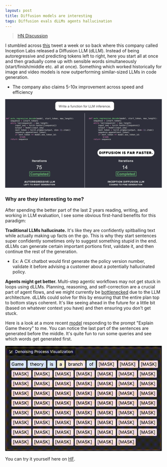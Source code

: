 ```yaml
---
layout: post
title: Diffusion models are interesting
tags: Diffusion evals dLLMs agents hallucination
---
```

> [HN Discussion](https://news.ycombinator.com/item?id=43285726)

I stumbled across [this](https://x.com/InceptionAILabs/status/1894847919624462794) tweet a week or so back where this company called Inception Labs released a Diffusion LLM (dLLM). Instead of being autoregressive and predicting tokens left to right, here you start all at once and then gradually come up with sensible words simultaneously (start/finish/middle etc. all at once). Something which worked historically for image and video models is now outperforming similar-sized LLMs in code generation.

- The company also claims 5-10x improvement across speed and efficiency

<div align = "center">
<img  src="/assets/files/inceptionlabs.png">
</div>

### Why are they interesting to me?

After spending the better part of the last 2 years reading, writing, and working in LLM evaluation, I see some obvious first-hand benefits for this paradigm:

**Traditional LLMs hallucinate.** It's like they are confidently spitballing text while actually making up facts on the go. This is why they start sentences super confidently sometimes only to suggest something stupid in the end. dLLMs can generate certain important portions first, validate it, and then continue the rest of the generation.

- Ex: A CX chatbot would first generate the policy version number, validate it before advising a customer about a potentially hallucinated policy.


**Agents might get better.** Multi-step agentic workflows may not get stuck in loops using dLLMs. Planning, reasoning, and self-correction are a crucial part of agent flows, and we might currently be [bottlenecked](https://x.com/ylecun/status/1702027572077326505) due to the LLM architecture. dLLMs could solve for this by ensuring that the entire plan top to bottom stays coherent. It's like seeing ahead in the future for a little bit (based on whatever context you have) and then ensuring you don't get stuck.

Here is a look at a more recent [model](https://arxiv.org/abs/2502.09992) responding to the prompt "Explain Game theory" to me. You can notice the last part of the sentences are generated before the middle. It's quite fun to run some queries and see which words get generated first. 

<div align = "center">
<img  src="/assets/files/hfgif.gif">
</div>


You can try it yourself here on [HF](https://huggingface.co/spaces/multimodalart/LLaDA).